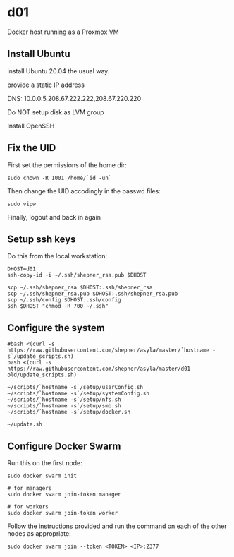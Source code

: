 # d01

Docker host running as a Proxmox VM

## Install Ubuntu

install Ubuntu 20.04 the usual way.

provide a static IP address

DNS: 10.0.0.5,208.67.222.222,208.67.220.220

Do NOT setup disk as LVM group

Install OpenSSH

## Fix the UID

First set the permissions of the home dir:

``` shell
sudo chown -R 1001 /home/`id -un`
```

Then change the UID accodingly in the passwd files:

``` shell
sudo vipw
```

Finally, logout and back in again

## Setup ssh keys

Do this from the local workstation:

``` shell
DHOST=d01
ssh-copy-id -i ~/.ssh/shepner_rsa.pub $DHOST

scp ~/.ssh/shepner_rsa $DHOST:.ssh/shepner_rsa
scp ~/.ssh/shepner_rsa.pub $DHOST:.ssh/shepner_rsa.pub
scp ~/.ssh/config $DHOST:.ssh/config
ssh $DHOST "chmod -R 700 ~/.ssh"
```

## Configure the system

``` shell
#bash <(curl -s https://raw.githubusercontent.com/shepner/asyla/master/`hostname -s`/update_scripts.sh)
bash <(curl -s https://raw.githubusercontent.com/shepner/asyla/master/d01-old/update_scripts.sh)

~/scripts/`hostname -s`/setup/userConfig.sh
~/scripts/`hostname -s`/setup/systemConfig.sh
~/scripts/`hostname -s`/setup/nfs.sh
~/scripts/`hostname -s`/setup/smb.sh
~/scripts/`hostname -s`/setup/docker.sh

~/update.sh
```

## Configure Docker Swarm

Run this on the first node:

``` shell
sudo docker swarm init

# for managers
sudo docker swarm join-token manager

# for workers
sudo docker swarm join-token worker
```

Follow the instructions provided and run the command on each of the other nodes as appropriate:

``` shell
sudo docker swarm join --token <TOKEN> <IP>:2377
```

